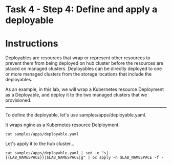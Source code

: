 # Task 4 - Step 4: Define and apply a deployable

Instructions
============

Deployables are resources that wrap or represent other resources to prevent them from being deployed on hub 
cluster before the resources are placed on managed clusters. Deployables can be directly deployed to one or
more managed clusters from the storage locations that include the deployables.

As an example, in this lab, we will wrap a Kubernetes resource Deployment as a Deployable, and deploy it to
the two managed clusters that we provisioned.

---

To define the deployable, let's use samples/apps/deployable.yaml.

It wraps nginx as a Kubernetes resource Delployment.

```shell
cat samples/apps/deployable.yaml
```

Let's apply it to the hub cluster...

```shell
cat samples/apps/deployable.yaml | sed -e "s|{{LAB_NAMESPACE}}|$LAB_NAMESPACE|g" | oc apply -n $LAB_NAMESPACE -f -
```

